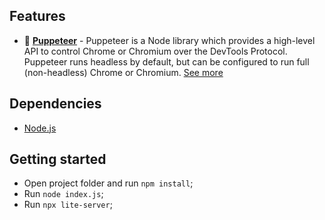 ## Features

- 🤖 [**Puppeteer**](https://github.com/puppeteer/puppeteer) - Puppeteer is a Node library which provides a high-level API to control Chrome or Chromium over the DevTools Protocol. Puppeteer runs headless by default, but can be configured to run full (non-headless) Chrome or Chromium. [See more](https://github.com/puppeteer/puppeteer)

## Dependencies

- [Node.js](https://nodejs.org/en/)

## Getting started

- Open project folder and run `npm install`;
- Run `node index.js`;
- Run `npx lite-server`;
